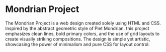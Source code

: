 # Mondrian Project

The Mondrian Project is a web design created solely using HTML and CSS. Inspired by the abstract geometric style of Piet Mondrian, this project emphasizes clean lines, bold primary colors, and the use of grid layouts to create visually striking compositions. The design is simple yet artistic, showcasing the power of minimalism and pure CSS for layout control.
